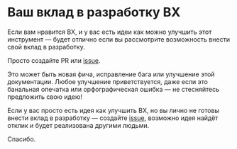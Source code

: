 # Ваш вклад в разработку BX

Если вам нравится BX, и у вас есть идеи как можно улучшить этот инструмент &mdash; будет отлично если вы рассмотрите возможность внести свой вклад в разработку.

Просто создайте PR или [issue](https://github.com/pixel365/bx/issues).

Это может быть новая фича, исправление бага или улучшение этой документации. 
Любое улучшение приветствуется, даже если это банальная опечатка или орфографическая ошибка &mdash; не стесняйтесь предложить свою идею!

Если у вас просто есть идея как улучшить BX, но вы лично не готовы внести вклад в разработку &mdash; создайте [issue](https://github.com/pixel365/bx/issues), возможно идея найдёт отклик и будет реализована другими людьми.

Спасибо.
